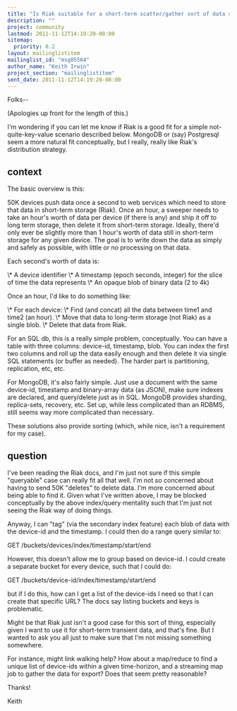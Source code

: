 ```yaml
---
title: "Is Riak suitable for a short-term scatter/gather sort of data store?"
description: ""
project: community
lastmod: 2011-11-12T14:19:20-08:00
sitemap:
  priority: 0.2
layout: mailinglistitem
mailinglist_id: "msg05564"
author_name: "Keith Irwin"
project_section: "mailinglistitem"
sent_date: 2011-11-12T14:19:20-08:00
---
```



Folks--

(Apologies up front for the length of this.)

I'm wondering if you can let me know if Riak is a good fit for a simple 
not-quite-key-value scenario described below. MongoDB or (say) Postgresql seem 
a more natural fit conceptually, but I really, really like Riak's distribution 
strategy.

## context

The basic overview is this: 

50K devices push data once a second to web services which need to store that 
data in short-term storage (Riak). Once an hour, a sweeper needs to take an 
hour's worth of data per device (if there is any) and ship it off to long term 
storage, then delete it from short-term storage. Ideally, there'd only ever be 
slightly more than 1 hour's worth of data still in short-term storage for any 
given device. The goal is to write down the data as simply and safely as 
possible, with little or no processing on that data.

Each second's worth of data is:

\\* A device identifier
\\* A timestamp (epoch seconds, integer) for the slice of time the data represents
\\* An opaque blob of binary data (2 to 4k)

Once an hour, I'd like to do something like:

\\* For each device:
 \\* Find (and concat) all the data between time1 and time2 (an hour).
 \\* Move that data to long-term storage (not Riak) as a single blob.
 \\* Delete that data from Riak.

For an SQL db, this is a really simple problem, conceptually. You can have a 
table with three columns: device-id, timestamp, blob. You can index the first 
two columns and roll up the data easily enough and then delete it via single 
SQL statements (or buffer as needed). The harder part is partitioning, 
replication, etc, etc.

For MongoDB, it's also fairly simple. Just use a document with the same 
device-id, timestamp and binary-array data (as JSON), make sure indexes are 
declared, and query/delete just as in SQL. MongoDB provides sharding, 
replica-sets, recovery, etc. Set up, while less complicated than an RDBMS, 
still seems way more complicated than necessary.

These solutions also provide sorting (which, while nice, isn't a requirement 
for my case).

## question

I've been reading the Riak docs, and I'm just not sure if this simple 
"queryable" case can really fit all that well. I'm not so concerned about 
having to send 50K "deletes" to delete data. I'm more concerned about being 
able to find it. Given what I've written above, I may be blocked conceptually 
by the above index/query mentality such that I'm just not seeing the Riak way 
of doing things.

Anyway, I can "tag" (via the secondary index feature) each blob of data with 
the device-id and the timestamp. I could then do a range query similar to:

 GET /buckets/devices/index/timestamp/start/end

However, this doesn't allow me to group based on device-id. I could create a 
separate bucket for every device, such that I could do:

 GET /buckets/device-id/index/timestamp/start/end

but if I do this, how can I get a list of the device-ids I need so that I can 
create that specific URL? The docs say listing buckets and keys is problematic.

Might be that Riak just isn't a good case for this sort of thing, especially 
given I want to use it for short-term transient data, and that's fine. But I 
wanted to ask you all just to make sure that I'm not missing something 
somewhere.

For instance, might link walking help? How about a map/reduce to find a unique 
list of device-ids within a given time-horizon, and a streaming map job to 
gather the data for export? Does that seem pretty reasonable?

Thanks!

Keith
